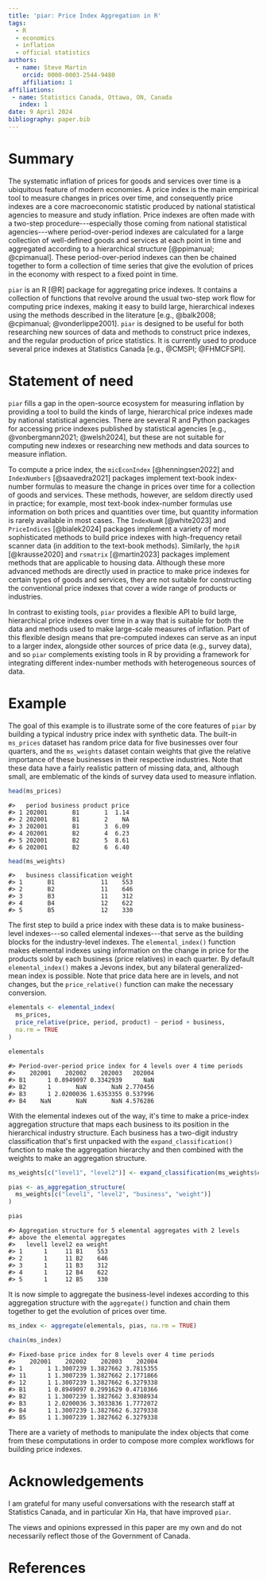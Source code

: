 ```yaml
---
title: 'piar: Price Index Aggregation in R'
tags:
  - R
  - economics
  - inflation
  - official statistics
authors:
  - name: Steve Martin
    orcid: 0000-0003-2544-9480
    affiliation: 1
affiliations:
 - name: Statistics Canada, Ottawa, ON, Canada
   index: 1
date: 9 April 2024
bibliography: paper.bib
---
```


# Summary

The systematic inflation of prices for goods and services over time is a
ubiquitous feature of modern economies. A price index is the main empirical tool
to measure changes in prices over time, and consequently price indexes are a
core macroeconomic statistic produced by national statistical agencies to
measure and study inflation. Price indexes are often made with a two-step procedure---especially those coming from national statistical agencies---where period-over-period indexes are calculated for a large collection of well-defined
goods and services at each point in time and aggregated according to a
hierarchical structure [@ppimanual; @cpimanual]. These period-over-period
indexes can then be chained together to form a collection of time series that
give the evolution of prices in the economy with respect to a fixed point in
time.

`piar` is an R [@R] package for aggregating price indexes. It contains a
collection of functions that revolve around the usual two-step work flow for
computing price indexes, making it easy to build large, hierarchical indexes
using the methods described in the literature
[e.g., @balk2008; @cpimanual; @vonderlippe2001]. `piar` is designed to be useful
for both researching new sources of data and methods to construct price indexes,
and the regular production of price statistics. It is currently used to produce
several price indexes at Statistics Canada [e.g., @CMSPI; @FHMCFSPI].

# Statement of need

`piar` fills a gap in the open-source ecosystem for measuring inflation by
providing a tool to build the kinds of large, hierarchical price indexes made by
national statistical agencies. There are several R and Python packages for
accessing price indexes published by statistical agencies
[e.g., @vonbergmann2021; @welsh2024], but these are not suitable for computing
new indexes or researching new methods and data sources to measure inflation.   

To compute a price index, the `micEconIndex` [@henningsen2022] and
`IndexNumbers` [@saavedra2021] packages implement text-book index-number
formulas to measure the change in prices over time for a collection of goods and
services. These methods, however, are seldom directly used in practice; for
example, most text-book index-number formulas use information on both prices and 
quantities over time, but quantity information is rarely available in most
cases. The `IndexNumR` [@white2023] and `PriceIndices` [@bialek2024] packages
implement a variety of more sophisticated methods to build price indexes with high-frequency retail scanner data (in addition to the text-book methods).
Similarly, the `hpiR` [@krausse2020] and `rsmatrix` [@martin2023] packages
implement methods that are applicable to housing data. Although these more
advanced methods are directly used in practice to make price indexes for certain
types of goods and services, they are not suitable for constructing the
conventional price indexes that cover a wide range of products or industries.

In contrast to existing tools, `piar` provides a flexible API to build large,
hierarchical price indexes over time in a way that is suitable for both the data
and methods used to make large-scale measures of inflation. Part of this
flexible design means that pre-computed indexes can serve as an input to a
larger index, alongside other sources of price data (e.g., survey data), and so
`piar` complements existing tools in R by providing a framework for integrating
different index-number methods with heterogeneous sources of data.

# Example

The goal of this example is to illustrate some of the core features of `piar` by
building a typical industry price index with synthetic data. The built-in
`ms_prices` dataset has random price data for five businesses over four
quarters, and the `ms_weights` dataset contain weights that give the relative
importance of these businesses in their respective industries. Note that these
data have a fairly realistic pattern of missing data, and, although small, are
emblematic of the kinds of survey data used to measure inflation.

```r
head(ms_prices)
```

```
#>   period business product price
#> 1 202001       B1       1  1.14
#> 2 202001       B1       2    NA
#> 3 202001       B1       3  6.09
#> 4 202001       B2       4  6.23
#> 5 202001       B2       5  8.61
#> 6 202001       B2       6  6.40
```

```r
head(ms_weights)
```

```
#>   business classification weight
#> 1       B1             11    553
#> 2       B2             11    646
#> 3       B3             11    312
#> 4       B4             12    622
#> 5       B5             12    330
```

The first step to build a price index with these data is to make business-level indexes---so called elemental indexes---that serve as the building blocks for
the industry-level indexes. The `elemental_index()` function makes elemental
indexes using information on the change in price for the products sold by each
business (price relatives) in each quarter. By default `elemental_index()` makes
a Jevons index, but any bilateral generalized-mean index is possible. Note that
price data here are in levels, and not changes, but the
`price_relative()` function can make the necessary conversion.

```r
elementals <- elemental_index(
  ms_prices,
  price_relative(price, period, product) ~ period + business,
  na.rm = TRUE
)

elementals
```

```
#> Period-over-period price index for 4 levels over 4 time periods 
#>    202001    202002    202003   202004
#> B1      1 0.8949097 0.3342939      NaN
#> B2      1       NaN       NaN 2.770456
#> B3      1 2.0200036 1.6353355 0.537996
#> B4    NaN       NaN       NaN 4.576286
```

With the elemental indexes out of the way, it's time to make a price-index
aggregation structure that maps each business to its position in the
hierarchical industry structure. Each business has a two-digit industry
classification that's first unpacked with the `expand_classification()` function
to make the aggregation hierarchy and then combined with the weights to make
an aggregation structure.

```r
ms_weights[c("level1", "level2")] <- expand_classification(ms_weights$classification)

pias <- as_aggregation_structure(
  ms_weights[c("level1", "level2", "business", "weight")]
)

pias
```

```
#> Aggregation structure for 5 elemental aggregates with 2 levels
#> above the elemental aggregates 
#>   level1 level2 ea weight
#> 1      1     11 B1    553
#> 2      1     11 B2    646
#> 3      1     11 B3    312
#> 4      1     12 B4    622
#> 5      1     12 B5    330
```

It is now simple to aggregate the business-level indexes according to this
aggregation structure with the `aggregate()` function and chain them together to
get the evolution of prices over time.

```r
ms_index <- aggregate(elementals, pias, na.rm = TRUE)

chain(ms_index)
```

```
#> Fixed-base price index for 8 levels over 4 time periods 
#>    202001    202002    202003    202004
#> 1       1 1.3007239 1.3827662 3.7815355
#> 11      1 1.3007239 1.3827662 2.1771866
#> 12      1 1.3007239 1.3827662 6.3279338
#> B1      1 0.8949097 0.2991629 0.4710366
#> B2      1 1.3007239 1.3827662 3.8308934
#> B3      1 2.0200036 3.3033836 1.7772072
#> B4      1 1.3007239 1.3827662 6.3279338
#> B5      1 1.3007239 1.3827662 6.3279338
```

There are a variety of methods to manipulate the index objects that come from
these computations in order to compose more complex workflows for building price
indexes.

# Acknowledgements

I am grateful for many useful conversations with the research staff at
Statistics Canada, and in particular Xin Ha, that have improved `piar`.

The views and opinions expressed in this paper are my own and do
not necessarily reflect those of the Government of Canada.

# References